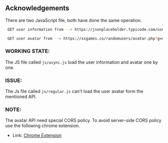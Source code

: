 ## Acknowledgements

There are two JavaScript file, both have done the same operation.

```bash
 GET user information from --> https://jsonplaceholder.typicode.com/users
```

```bash
 GET user avatar from --> https://xsgames.co/randomusers/avatar.php?g=male or ?g=female
```

### WORKING STATE:

The JS file called `js/async.js` load the user information and avatar one by one.

### ISSUE:

The Js file called `js/regular.js` can't load the user avatar form the mentioned API.

### NOTE:

The avatar API need special CORS policy. To avoid server-side CORS policy use the following chrome extension.

- Link: [Chrome Extension](https://chromewebstore.google.com/detail/allow-cors-access-control/lhobafahddgcelffkeicbaginigeejlf)
